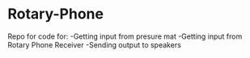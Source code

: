 # Rotary-Phone
Repo for code for:
-Getting input from presure mat
-Getting input from Rotary Phone Receiver
-Sending output to speakers
